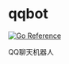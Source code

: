 # qqbot
[![Go Reference](https://pkg.go.dev/badge/github.com/orzogc/qqbot.svg)](https://pkg.go.dev/github.com/orzogc/qqbot)

QQ聊天机器人
